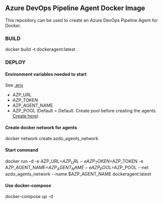## Azure DevOps Pipeline Agent Docker Image
This repository can be used to create an Azure DevOps Pipeline Agent for Docker.

### BUILD
docker build -t dockeragent:latest .

### DEPLOY
#### Environment variables needed to start
See [.env](.env.example)
- AZP_URL
- AZP_TOKEN
- AZP_AGENT_NAME
- AZP_POOL (Default = Default. Create pool before creating the agents. [Create here](https://dev.azure.com/<organization>/<project>/_settings/agentqueues))

#### Create docker network for agents
docker network create azdo_agents_network

#### Start command
docker run -d -e AZP_URL=$AZP_URL -e AZP_TOKEN=$AZP_TOKEN -e AZP_AGENT_NAME=$AZP_AGENT_NAME -e AZP_POOL=$AZP_POOL --net azdo_agents_network --name $AZP_AGENT_NAME dockeragent:latest

#### Use docker-compose
docker-compose up -d
